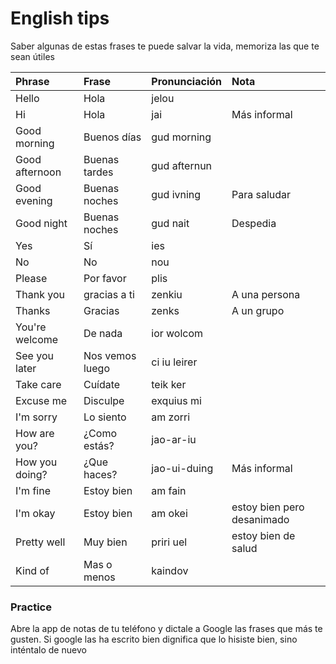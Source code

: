 # English tips

Saber algunas de estas frases te puede salvar la vida, memoriza 
las que te sean útiles


Phrase         | Frase           | Pronunciación      | Nota
:--------------|:----------------|:-------------------|:----
Hello          | Hola            | jelou
Hi             | Hola            | jai                |Más informal
Good morning   | Buenos días     | gud morning
Good afternoon | Buenas tardes   | gud afternun
Good evening   | Buenas noches   | gud ivning         | Para saludar
Good night     | Buenas noches   | gud nait           | Despedia
Yes            | Sí              | ies
No             | No              | nou
Please         | Por favor       | plis
Thank you      | gracias a ti    | zenkiu             | A una persona
Thanks         | Gracias         | zenks              | A un grupo
You're welcome | De nada         | ior wolcom
See you later  | Nos vemos luego | ci iu leirer
Take care      | Cuídate         | teik ker
Excuse me      | Disculpe        | exquius mi
I'm sorry      | Lo siento       | am zorri
How are you?   | ¿Como estás?    | jao-ar-iu
How you doing? | ¿Que haces?     | jao-ui-duing       | Más informal
I'm fine       | Estoy bien      | am fain
I'm okay       | Estoy bien      | am okei            | estoy bien pero desanimado
Pretty well    | Muy bien        | priri uel          | estoy bien de salud
Kind of        | Mas o menos     | kaindov

### Practice
Abre la app de notas de tu teléfono y dictale a Google las frases 
que más te gusten. Si google las ha escrito bien dignifica que 
lo hisiste bien, sino inténtalo de nuevo